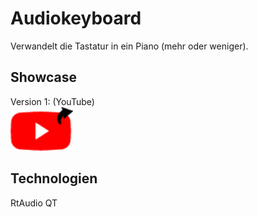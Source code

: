 # Audiokeyboard

Verwandelt die Tastatur in ein Piano (mehr oder weniger).

## Showcase

Version 1: (YouTube)<br>
<a href="https://www.youtube.com/watch?v=1vwA9sYrSrg">
  <img src="img/youtube_external.png" alt="Klick mich" title="Klick mich" width="100" height="70">
</a>

## Technologien

RtAudio
QT
